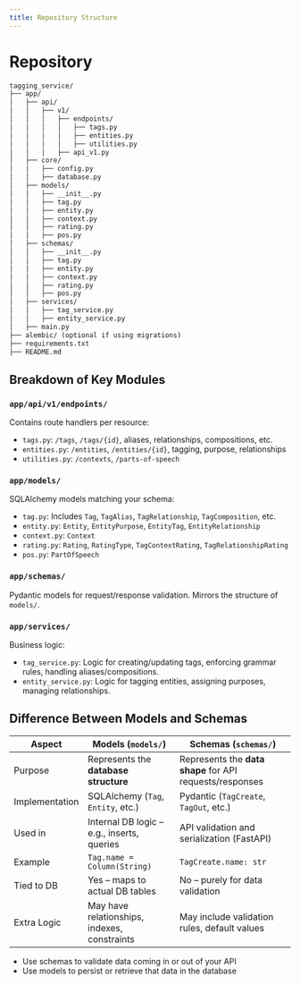 ```yaml
---
title: Repository Structure
---
```

# Repository

```txt
tagging_service/
├── app/
│   ├── api/
│   │   ├── v1/
│   │   │   ├── endpoints/
│   │   │   │   ├── tags.py
│   │   │   │   ├── entities.py
│   │   │   │   ├── utilities.py
│   │   │   ├── api_v1.py
│   ├── core/
│   │   ├── config.py
│   │   ├── database.py
│   ├── models/
│   │   ├── __init__.py
│   │   ├── tag.py
│   │   ├── entity.py
│   │   ├── context.py
│   │   ├── rating.py
│   │   ├── pos.py
│   ├── schemas/
│   │   ├── __init__.py
│   │   ├── tag.py
│   │   ├── entity.py
│   │   ├── context.py
│   │   ├── rating.py
│   │   ├── pos.py
│   ├── services/
│   │   ├── tag_service.py
│   │   ├── entity_service.py
│   ├── main.py
├── alembic/ (optional if using migrations)
├── requirements.txt
├── README.md

```

## Breakdown of Key Modules

### `app/api/v1/endpoints/`

Contains route handlers per resource:

- `tags.py`: `/tags`, `/tags/{id}`, aliases, relationships, compositions, etc.
- `entities.py`: `/entities`, `/entities/{id}`, tagging, purpose, relationships
- `utilities.py`: `/contexts`, `/parts-of-speech`

### `app/models/`

SQLAlchemy models matching your schema:

- `tag.py`: Includes `Tag`, `TagAlias`, `TagRelationship`, `TagComposition`, etc.
- `entity.py`: `Entity`, `EntityPurpose`, `EntityTag`, `EntityRelationship`
- `context.py`: `Context`
- `rating.py`: `Rating`, `RatingType`, `TagContextRating`, `TagRelationshipRating`
- `pos.py`: `PartOfSpeech`

### `app/schemas/`

Pydantic models for request/response validation. Mirrors the structure of `models/`.

### `app/services/`

Business logic:

- `tag_service.py`: Logic for creating/updating tags, enforcing grammar rules, handling aliases/compositions.
- `entity_service.py`: Logic for tagging entities, assigning purposes, managing relationships.

## Difference Between Models and Schemas

| Aspect         | **Models** (`models/`)                       | **Schemas** (`schemas/`)                                 |
| -------------- | -------------------------------------------- | -------------------------------------------------------- |
| Purpose        | Represents the **database structure**        | Represents the **data shape** for API requests/responses |
| Implementation | SQLAlchemy (`Tag`, `Entity`, etc.)           | Pydantic (`TagCreate`, `TagOut`, etc.)                   |
| Used in        | Internal DB logic – e.g., inserts, queries   | API validation and serialization (FastAPI)               |
| Example        | `Tag.name = Column(String)`                  | `TagCreate.name: str`                                    |
| Tied to DB     | Yes – maps to actual DB tables               | No – purely for data validation                          |
| Extra Logic    | May have relationships, indexes, constraints | May include validation rules, default values             |

- Use schemas to validate data coming in or out of your API
- Use models to persist or retrieve that data in the database
